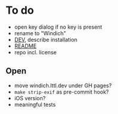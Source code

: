 # To do

- open key dialog if no key is present
- rename to "Windich"
- [DEV](DEV.md), describe installation
- [README](../README.md)
- repo incl. license

## Open

- move windich.lttl.dev under GH pages?
- `make strip-exif` as pre-commit hook?
- iOS version?
- meaningful tests